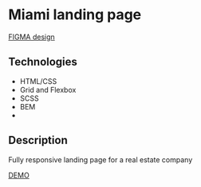 # Miami landing page
[FIGMA design](https://www.figma.com/file/nHz8bflIwJaWP3P99vKTH5/miami_home_new?node-id=16033%3A3)

## Technologies
- HTML/CSS
- Grid and Flexbox
- SCSS
- BEM
- 
## Description
Fully responsive landing page for a real estate company

[DEMO](https://dlugash.github.io/layout_miami/)
